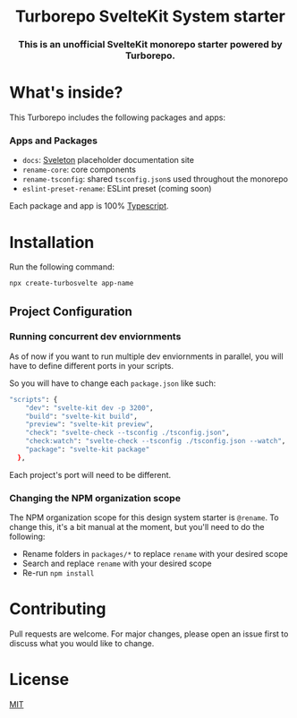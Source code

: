 <p align="center">
  <h1 align="center">Turborepo SvelteKit System starter</h1>
  <h3 align="center">This is an unofficial SvelteKit monorepo starter powered by Turborepo.</h3>
</p>

# What's inside?

This Turborepo includes the following packages and apps:

### Apps and Packages

- `docs`: [Sveleton](https://github.com/Brisklemonade/sveleton) placeholder documentation site
- `rename-core`: core components
- `rename-tsconfig`: shared `tsconfig.json`s used throughout the monorepo
- `eslint-preset-rename`: ESLint preset (coming soon)

Each package and app is 100% [Typescript](https://www.typescriptlang.org/).

# Installation

Run the following command:

```bash
npx create-turbosvelte app-name
```

## Project Configuration

### **Running concurrent dev enviornments**

As of now if you want to run multiple dev enviornments in parallel, you will have to define different ports in your scripts.

So you will have to change each `package.json` like such:

```bash
"scripts": {
    "dev": "svelte-kit dev -p 3200",
    "build": "svelte-kit build",
    "preview": "svelte-kit preview",
    "check": "svelte-check --tsconfig ./tsconfig.json",
    "check:watch": "svelte-check --tsconfig ./tsconfig.json --watch",
    "package": "svelte-kit package"
  },
```

Each project's port will need to be different.

### **Changing the NPM organization scope**

The NPM organization scope for this design system starter is `@rename`. To change this, it's a bit manual at the moment, but you'll need to do the following:

- Rename folders in `packages/*` to replace `rename` with your desired scope
- Search and replace `rename` with your desired scope
- Re-run `npm install`

# Contributing

Pull requests are welcome. For major changes, please open an issue first to discuss what you would like to change.

# License

[MIT](https://choosealicense.com/licenses/mit/)

